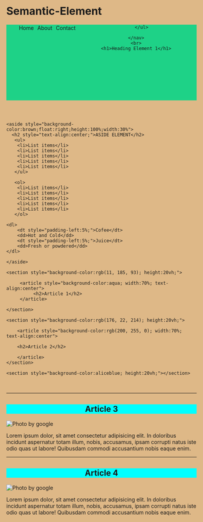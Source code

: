 # Semantic-Element

<!DOCTYPE html>
<html lang="en" style="background-color:burlywood" > <!-- INLINE STYLING THROUGH THE USE OF ATTRIBUTES-->
<head>
    <meta charset="UTF-8">
    <meta name="viewport" content="width=device-width, initial-scale=1.0">
    <title>Semantic Exercise</title>
</head>

<body>
<!--Header-->    
<header style="text-align:center;">
    <!-- NAV -->
    <nav style="background-color:darkgray;">
        <!-- UNORDERED LIST -->
        <ul style="background-color:rgb(30, 210, 135); list-style-type:none; height:5vh;">
            <li style="float:left; padding-left:2%">Home</li>
            <li style="float:left; padding-left:2%">About</li>
            <li style="float:left; padding-left:2%">Contact</li>

        </ul>

    </nav>
    <br>
    <h1>Heading Element 1</h1>

</header>
    
<!-- MAIN -->
<main>
<!-- ASIDE -->
    
    <aside style="background-color:brown;float:right;height:100%;width:30%">
      <h2 style="text-align:center;">ASIDE ELEMENT</h2>
       <ul>
        <li>List items</li>
        <li>List items</li>
        <li>List items</li>
        <li>List items</li>
        <li>List items</li>
       </ul> 

       <ol>
        <li>List items</li>
        <li>List items</li>
        <li>List items</li>
        <li>List items</li>
        <li>List items</li>
       </ol>

    <dl>
        <dt style="padding-left:5%;">Cofee</dt>
        <dd>Hot and Cold</dd>
        <dt style="padding-left:5%;">Juice</dt>
        <dd>Fresh or powdered</dd>
    </dl>

    </aside>




<!-- SECTION 1 -->
    <section style="background-color:rgb(11, 185, 93); height:20vh;"> 

<!-- Article 1 -->
         <article style="background-color:aqua; width:70%; text-align:center">
              <h2>Article 1</h2>
         </article>

    </section>

<!-- Section 2 -->

    <section style="background-color:rgb(176, 22, 214); height:20vh;">

<!-- ARTICLE 2 -->
        <article style="background-color:rgb(200, 255, 0); width:70%; text-align:center">

        <h2>Article 2</h2>

        </article>
    </section>


<!-- Section 3 -->
    <section style="background-color:aliceblue; height:20vh;"></section>
<br>
<hr>
<!-- Article 3 -->
<article style="background-color:aqua; text-align:center;">
<h2 style="text-align:center;">Article 3</h2>
    </article>

<img src="https://wallpapercave.com/dwp1x/wp2578591.jpg" alt="Photo by google">
<p>Lorem ipsum dolor, sit amet consectetur adipisicing elit. In doloribus incidunt aspernatur totam illum, nobis, accusamus, ipsam corrupti natus iste odio quas ut labore! Quibusdam commodi accusantium nobis eaque enim.</p>
<hr>

<!-- Article 4 -->
<article style="background-color:aqua; text-align:center;">
<h2 style="text-align:center;">Article 4</h2>
</article>

<img src="https://encrypted-tbn0.gstatic.com/images?q=tbn:ANd9GcR7xbBjIz6PHFbH8pd7Bzn-5zBFWsRxqbxXbA&usqp=CAU" 
alt="Photo by google">
<p>Lorem ipsum dolor, sit amet consectetur adipisicing elit. In doloribus incidunt aspernatur totam illum, nobis, accusamus, ipsam corrupti natus iste odio quas ut labore! Quibusdam commodi accusantium nobis eaque enim.</p>



<!-- Footer Section -->


</main>





</body>
</html>
